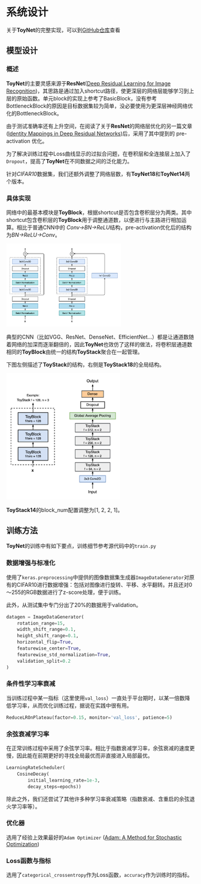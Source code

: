 # 系统设计

关于**ToyNet**的完整实现，可以到[GitHub仓库](https://github.com/JolyneFr/toynet)查看

## 模型设计

### 概述

**ToyNet**的主要灵感来源于**ResNet**([Deep Residual Learning for Image Recognition](https://arxiv.org/abs/1512.03385))，其思路是通过加入shortcut路径，使更深层的网络层能够学习到上层的原始函数。单元block的实现上参考了BasicBlock，没有参考BottleneckBlock的原因是目标数据集较为简单，没必要使用为更深层神经网络优化的BottleneckBlock。

由于测试准确率还有上升空间，在阅读了关于**ResNet**的网络层优化的另一篇文章([Identity Mappings in Deep Residual Networks](https://arxiv.org/abs/1603.05027))后，采用了其中提到的 pre-activation 优化。

为了解决训练过程中Loss曲线显示的过拟合问题，在卷积层和全连接层上加入了`Dropout`，提高了**ToyNet**在不同数据之间的泛化能力。

针对*CIFAR10*数据集，我们还额外调整了网络层数，有**ToyNet18**和**ToyNet14**两个版本。

### 具体实现

网络中的最基本模块是**ToyBlock**，根据shortcut是否包含卷积层分为两类。其中shortcut包含卷积层的**ToyBlock**用于调整通道数，以便进行与主路进行相加运算。相比于普通CNN中的 *Conv->BN->ReLU*结构，pre-activation优化后的结构为*BN->ReLU->Conv*。

<img src="./model_images/toyblock.png" alt="toyblock" style="zoom:30%;" />

典型的CNN（比如VGG、ResNet、DenseNet、EfficientNet...）都是让通道数随着网络的加深而逐渐翻倍的，因此**ToyNet**也效仿了这样的做法，将卷积层通道数相同的**ToyBlock**由统一的结构**ToyStack**聚合在一起管理。

下图左侧描述了**ToyStack**的结构，右侧是**ToyStack18**的全局结构。

<img src="./model_images/toystack.png" alt="toystack_net" style="zoom:33%;" />

**ToyStack14**的block_num配置调整为[1, 2, 2, 1]。

## 训练方法

**ToyNet**的训练中有如下要点，训练细节参考源代码中的`train.py`

### 数据增强与标准化

使用了`keras.preprocessing`中提供的图像数据集生成器`ImageDataGenerator`对原有的CIFAR10进行数据增强：包括对图像进行旋转、平移、水平翻转。并且还对0～255的RGB数据进行了z-score处理，便于训练。

此外，从测试集中专门分出了20%的数据用于validation。

```python
datagen = ImageDataGenerator(
    rotation_range=15,
    width_shift_range=0.1,
    height_shift_range=0.1,
    horizontal_flip=True,
    featurewise_center=True,
    featurewise_std_normalization=True,
    validation_split=0.2
)
```

### 条件性学习率衰减

当训练过程中某一指标（这里使用`val_loss`）一直处于平台期时，以某一倍数降低学习率，从而优化训练过程，据说在实践中很有用。

```python
ReduceLROnPlateau(factor=0.15, monitor='val_loss', patience=5)
```

### 余弦衰减学习率

在正常训练过程中采用了余弦学习率。相比于指数衰减学习率，余弦衰减的速度更慢，因此能在前期更好的寻找全局最优而非直接进入局部最优。

```python
LearningRateScheduler(
    CosineDecay(
        initial_learning_rate=1e-3, 
        decay_steps=epochs))
```
除此之外，我们还尝试了其他许多种学习率衰减策略（指数衰减、含重启的余弦退火学习率等）。

### 优化器

选用了经验上效果最好的`Adam Optimizer` ([Adam: A Method for Stochastic Optimization](https://arxiv.org/abs/1412.6980))

### Loss函数与指标

选用了`categorical_crossentropy`作为Loss函数，`accuracy`作为训练时的指标。
